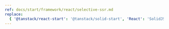 ```yaml
---
ref: docs/start/framework/react/selective-ssr.md
replace:
  { '@tanstack/react-start': '@tanstack/solid-start', 'React': 'SolidJS' }
---
```

